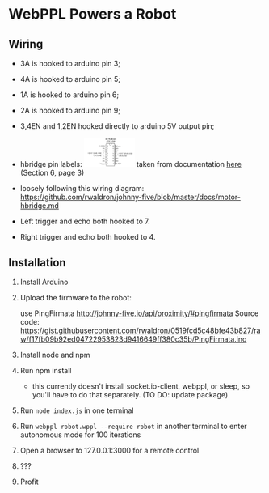 # WebPPL Powers a Robot

## Wiring

- 3A is hooked to arduino pin 3;
- 4A is hooked to arduino pin 5;
- 1A is hooked to arduino pin 6;
- 2A is hooked to arduino pin 9;
- 3,4EN and 1,2EN hooked directly to arduino 5V output pin;
- hbridge pin labels: <img src="images/h_bridge_diagram.png" width="100"> 
taken from documentation [here](http://www.ti.com/lit/ds/symlink/sn754410.pdf) (Section 6, page 3)
- loosely following this wiring diagram:
https://github.com/rwaldron/johnny-five/blob/master/docs/motor-hbridge.md

- Left trigger and echo both hooked to 7.
- Right trigger and echo both hooked to 4.

## Installation

1. Install Arduino

2. Upload the firmware to the robot:

	use PingFirmata
	http://johnny-five.io/api/proximity/#pingfirmata
	Source code: 
	https://gist.githubusercontent.com/rwaldron/0519fcd5c48bfe43b827/raw/f17fb09b92ed04722953823d9416649ff380c35b/PingFirmata.ino

3. Install node and npm

4. Run npm install
	
	* this currently doesn't install socket.io-client, webppl, or sleep, so you'll have to do that separately. (TO DO: update package)

5. Run `node index.js` in one terminal

6. Run `webppl robot.wppl --require robot` in another terminal to enter autonomous mode for 100 iterations

7. Open a browser to 127.0.0.1:3000 for a remote control

8. ???

9. Profit